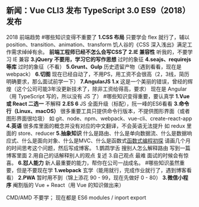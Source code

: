 新闻：Vue CLI3 发布
           TypeScript 3.0
           ES9（2018） 发布
---
2018 前端趋势
#哪些知识变得不重要了
**1.CSS 布局**
只要学会 flex 就行了，辅以 position、transition、animation、transform
饥人谷的《CSS 深入浅出》满足工作需求绰绰有余。
**前端工程师已经不怎么会写CSS了**
**2.IE 兼容性**
听我的，不要学习 IE 兼容
**3.jQuery**
**不要用，学习它的写作思想**
过时的象征
**4.seajs、requirejs 等库**
过时的象征（不看）
**5.Grunt、Gulp**
历史遗留产物（遇到看看，现在是webpack）
**6.切图**
现在已经自动了，不用PS，用工资不会很高（2，3线，简历明确要求，那么面试前学一下）
**7.AngularJS 1.x**
这是一个美丽的错误，曾经的辉煌（这个公司可能3年没更新技术了，除非工资给得高，要求）
现在是 Angular（用 TypeScript 写的，所以没有 JS 了）
#哪些知识变得重要，要认真学
**1.Vue 或 React 二选一**
不解释
**2.ES 6**
JS 全面升级（标配），阮一峰的ES6看看
**3.命令行（Linux、macOS）**
很多重要工具只提供命令行版本，不提供图形界面（或者图形界面很垃圾）
如 git、node、npm、webpack、vue-cli、create-react-app
**4.英语**
很多库里面的概念并没有对应的中文翻译，不会英语无法提升
如 redux 里面的 store、reducer
**5.抽象知识**
什么是路由、什么是单向数据流、什么是数据响应式、什么是面向对象、什么是MVC、什么是函数式[函数式编程初探](http://www.ruanyifeng.com/blog/2012/04/functional_programming.html)
请画几个月的时间思考这个问题，然后写成博客。
1.鹦鹉学舌
    搜别人怎么解释路由 写到一篇博客里面
2.用自己的话解释别人的观点
    复述
3.自己观点
    最难
面试的时候会有惊喜。
**6.怼人能力**
新人最重要的能力，帮你在公司一战成名。
#哪些知识虽然重要，但是不要现在学
**1.webpack**
玄学（能用就行，完成作业就行了，遇到博客看看）
**2.PWA**
暂时用不到（锦上添花 90 - 99，现在先做好 0 - 80）
**3.微信小程序**
阉割版的 Vue + React（用 Vue 的知识做出来）

CMD/AMD 不要学；
现在都是 ES6 modules / inport export
